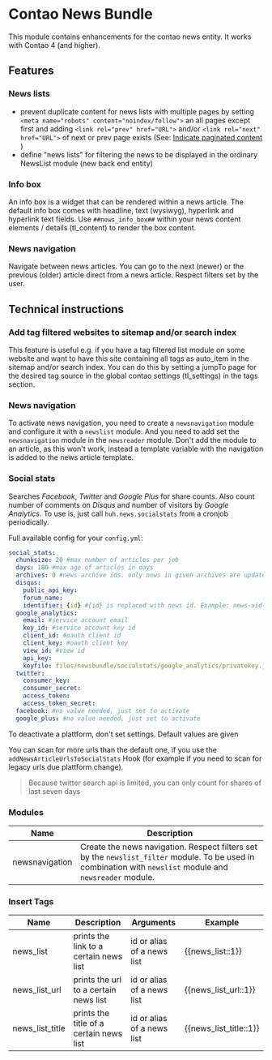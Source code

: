  # Contao News Bundle

This module contains enhancements for the contao news entity. It works with Contao 4 (and higher).

## Features

### News lists

- prevent duplicate content for news lists with multiple pages by setting `<meta name="robots" content="noindex/follow">` an all pages except first and adding `<link rel="prev" href="URL">` and/or `<link rel="next" href="URL">` of next or prev page exists (See: [Indicate paginated content
](https://support.google.com/webmasters/answer/1663744?hl=en))
- define "news lists" for filtering the news to be displayed in the ordinary NewsList module (new back end entity)

### Info box

An info box is a widget that can be rendered within a news article. 
The default info box comes with headline, text (wysiwyg), hyperlink and hyperlink text fields.
Use `##news_info_box##` within your news content elements / details (tl_content) to render the box content.

### News navigation

Navigate between news articles. You can go to the next (newer) or the previous (older) article direct from a news article. Respect filters set by the user.

## Technical instructions

### Add tag filtered websites to sitemap and/or search index

This feature is useful e.g. if you have a tag filtered list module on some website and want to have this site containing all tags as auto_item in the sitemap and/or search index.
You can do this by setting a jumpTo page for the desired tag source in the global contao settings (tl_settings) in the tags section.

### News navigation

To activate news navigation, you need to create a `newsnavigation` module and configure it with a `newslist` module. And you need to add set the `newsnavigation` module in the `newsreader` module. Don't add the module to an article, as this won't work, instead a template variable with the navigation is added to the news article template.

### Social stats

Searches _Facebook_, _Twitter_ and _Google Plus_ for share counts. Also count number of comments on _Disqus_ and number of visitors by _Google Analytics_.
To use is, just call `huh.news.socialstats` from a cronjob periodically.

Full available config for your `config.yml`:

```yml
social_stats:
  chunksize: 20 #max number of articles per job
  days: 180 #max age of articles in days
  archives: 0 #news archive ids. only news in given archives are updated. Example: [1,2]. 0 means all archives.
  disqus:
    public_api_key: 
    forum_name: 
    identifier: {id} #{id} is replaced with news id. Example: news-uid-{id}
  google_analytics:
    email: #service account email
    key_id: #service account key id
    client_id: #oauth client id
    client_key: #oauth client key
    view_id: #view id
    api_key: 
    keyfile: files/newsbundle/socialstats/google_analytics/privatekey.json #relative path to keyfile from project root
  twitter:
    consumer_key: 
    consumer_secret: 
    access_token: 
    access_token_secret: 
  facebook: #no value needed, just set to activate
  google_plus: #no value needed, just set to activate
```
To deactivate a plattform, don't set settings. Default values are given

You can scan for more urls than the default one, if you use the `addNewsArticleUrlsToSocialStats` Hook (for example if you need to scan for legacy urls due plattform change).

> Because twitter search api is limited, you can only count for shares of last seven days


### Modules

Name           | Description
-------------- | -----------
newsnavigation | Create the news navigation. Respect filters set by the `newslist_filter` module. To be used in combination with `newslist` module and `newsreader` module.

### Insert Tags

Name | Description | Arguments | Example
---- | ----------- | --------- | -------
news_list | prints the link to a certain news list | id or alias of a news list | {{news_list::1}}
news_list_url | prints the url to a certain news list | id or alias of a news list | {{news_list_url::1}}
news_list_title | prints the title of a certain news list | id or alias of a news list | {{news_list_title::1}}
